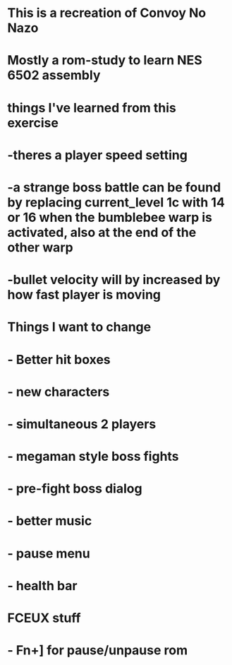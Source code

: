 #   This is a recreation of Convoy No Nazo
#   Mostly a rom-study to learn NES 6502 assembly


#   things I've learned from this exercise
#   -theres a player speed setting
#   -a strange boss battle can be found by replacing current_level 1c with 14 or 16 when the bumblebee warp is activated, also at the end of the other warp
#   -bullet velocity will by increased by how fast player is moving
#   



#   Things I want to change
#
#   - Better hit boxes
#   - new characters
#   - simultaneous 2 players
#   - megaman style boss fights
#   - pre-fight boss dialog
#   - better music
#   - pause menu
#   - health bar


#   FCEUX stuff
#   - Fn+] for pause/unpause rom

